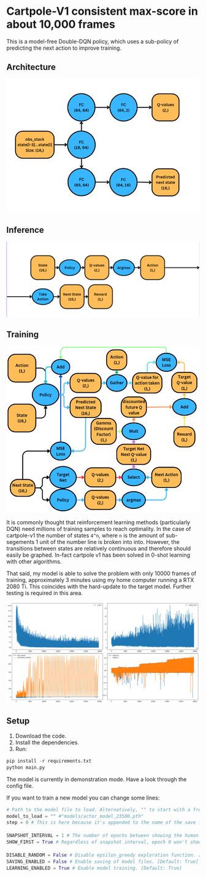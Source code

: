 # Cartpole-V1 consistent max-score in about 10,000 frames

This is a model-free Double-DQN policy, which uses a sub-policy of predicting the next action to improve training.

## Architecture
![Architecture](images/model_architecture.png)

## Inference
![Inference Graph](images/inference_graph.png)

## Training
![Training Graph](images/training_graph.png)

It is commonly thought that reinforcement learning methods (particularly DQN) need millions of training samples to reach optimality.
In the case of cartpole-v1 the number of states `4^n`, where `n` is the amount of sub-segements 1 unit of the number line is broken into into. However, the transitions between states are relatively continuous and therefore should easily be graphed. In-fact cartpole v1 has been solved in 0-shot learning with other algorithms.

That said, my model is able to solve the problem with only 10000 frames of training, approximately 3 minutes using my home computer running a RTX 2080 Ti.
This coincides with the hard-update to the target model. Further testing is required in this area.

![Graphs](images/full_screenshot.png)

## Setup

1. Download the code.
2. Install the dependencies.
3. Run:
```python
pip install -r requirements.txt
python main.py
```

The model is currently in demonstration mode. Have a look through the config file.

If you want to train a new model you can change some lines:
```python
# Path to the model file to load. Alternatively, "" to start with a fresh model.
model_to_load = "" #"models/actor_model_23500.pth"
step = 0 # This is here because it's appended to the name of the save file, it counts up by 1 each frame. [Default: 0]

SNAPSHOT_INTERVAL = 1 # The number of epochs between showing the human visualization. [Default: 25]
SHOW_FIRST = True # Regardless of snapshot interval, epoch 0 won't show a visualization, unless this is TRUE. [Default: False]

DISABLE_RANDOM = False # Disable epsilon_greedy exploration function. [Default: False]
SAVING_ENABLED = False # Enable saving of model files. [Default: True]
LEARNING_ENABLED = True # Enable model training. [Default: True]
```